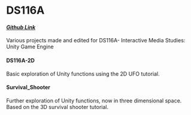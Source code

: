 # DS116A
#### *[Github Link](https://github.com/Aedrand/DS116A)*
Various projects made and edited for DS116A- Interactive Media Studies: Unity Game Engine
#### DS116A-2D
Basic exploration of Unity functions using the 2D UFO tutorial.
#### Survival_Shooter
Further exploration of Unity functions, now in three dimensional space. Based on the 3D survival shooter tutorial.